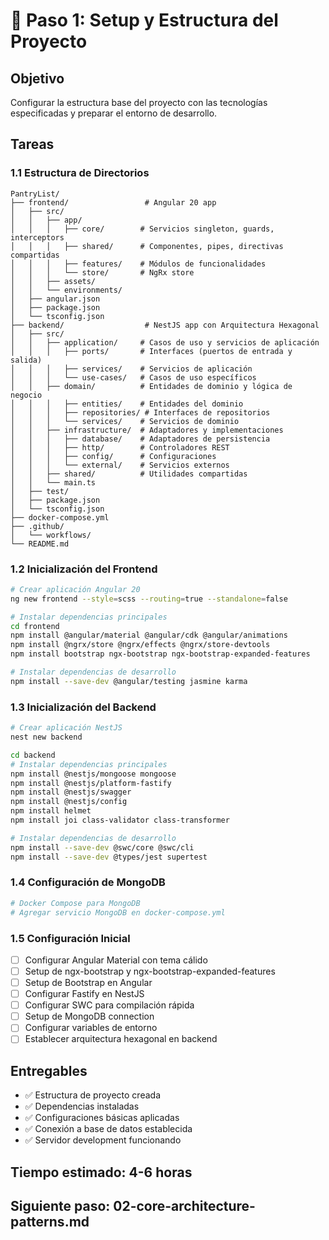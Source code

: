 # 📁 Paso 1: Setup y Estructura del Proyecto

## Objetivo
Configurar la estructura base del proyecto con las tecnologías especificadas y preparar el entorno de desarrollo.

## Tareas

### 1.1 Estructura de Directorios
```
PantryList/
├── frontend/                 # Angular 20 app
│   ├── src/
│   │   ├── app/
│   │   │   ├── core/        # Servicios singleton, guards, interceptors
│   │   │   ├── shared/      # Componentes, pipes, directivas compartidas
│   │   │   ├── features/    # Módulos de funcionalidades
│   │   │   └── store/       # NgRx store
│   │   ├── assets/
│   │   └── environments/
│   ├── angular.json
│   ├── package.json
│   └── tsconfig.json
├── backend/                  # NestJS app con Arquitectura Hexagonal
│   ├── src/
│   │   ├── application/     # Casos de uso y servicios de aplicación
│   │   │   ├── ports/       # Interfaces (puertos de entrada y salida)
│   │   │   ├── services/    # Servicios de aplicación
│   │   │   └── use-cases/   # Casos de uso específicos
│   │   ├── domain/          # Entidades de dominio y lógica de negocio
│   │   │   ├── entities/    # Entidades del dominio
│   │   │   ├── repositories/ # Interfaces de repositorios
│   │   │   └── services/    # Servicios de dominio
│   │   ├── infrastructure/  # Adaptadores y implementaciones
│   │   │   ├── database/    # Adaptadores de persistencia
│   │   │   ├── http/        # Controladores REST
│   │   │   ├── config/      # Configuraciones
│   │   │   └── external/    # Servicios externos
│   │   ├── shared/          # Utilidades compartidas
│   │   └── main.ts
│   ├── test/
│   ├── package.json
│   └── tsconfig.json
├── docker-compose.yml
├── .github/
│   └── workflows/
└── README.md
```

### 1.2 Inicialización del Frontend
```bash
# Crear aplicación Angular 20
ng new frontend --style=scss --routing=true --standalone=false

# Instalar dependencias principales
cd frontend
npm install @angular/material @angular/cdk @angular/animations
npm install @ngrx/store @ngrx/effects @ngrx/store-devtools
npm install bootstrap ngx-bootstrap ngx-bootstrap-expanded-features

# Instalar dependencias de desarrollo
npm install --save-dev @angular/testing jasmine karma
```

### 1.3 Inicialización del Backend
```bash
# Crear aplicación NestJS
nest new backend

cd backend
# Instalar dependencias principales
npm install @nestjs/mongoose mongoose
npm install @nestjs/platform-fastify
npm install @nestjs/swagger
npm install @nestjs/config
npm install helmet
npm install joi class-validator class-transformer

# Instalar dependencias de desarrollo
npm install --save-dev @swc/core @swc/cli
npm install --save-dev @types/jest supertest
```

### 1.4 Configuración de MongoDB
```bash
# Docker Compose para MongoDB
# Agregar servicio MongoDB en docker-compose.yml
```

### 1.5 Configuración Inicial
- [ ] Configurar Angular Material con tema cálido
- [ ] Setup de ngx-bootstrap y ngx-bootstrap-expanded-features
- [ ] Setup de Bootstrap en Angular
- [ ] Configurar Fastify en NestJS
- [ ] Configurar SWC para compilación rápida
- [ ] Setup de MongoDB connection
- [ ] Configurar variables de entorno
- [ ] Establecer arquitectura hexagonal en backend

## Entregables
- ✅ Estructura de proyecto creada
- ✅ Dependencias instaladas
- ✅ Configuraciones básicas aplicadas
- ✅ Conexión a base de datos establecida
- ✅ Servidor development funcionando

## Tiempo estimado: 4-6 horas

## Siguiente paso: 02-core-architecture-patterns.md
